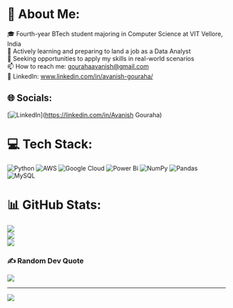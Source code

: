 # 💫 About Me:
🎓 Fourth-year BTech student majoring in Computer Science at VIT Vellore, India<br>🌱 Actively learning and preparing to land a job as a Data Analyst<br>💼 Seeking opportunities to apply my skills in real-world scenarios<br>📫 How to reach me: gourahaavanish@gmail.com<br>💬 LinkedIn: www.linkedin.com/in/avanish-gouraha/


## 🌐 Socials:
[![LinkedIn](https://img.shields.io/badge/LinkedIn-%230077B5.svg?logo=linkedin&logoColor=white)](https://linkedin.com/in/Avanish Gouraha) 

# 💻 Tech Stack:
![Python](https://img.shields.io/badge/python-3670A0?style=for-the-badge&logo=python&logoColor=ffdd54) ![AWS](https://img.shields.io/badge/AWS-%23FF9900.svg?style=for-the-badge&logo=amazon-aws&logoColor=white) ![Google Cloud](https://img.shields.io/badge/GoogleCloud-%234285F4.svg?style=for-the-badge&logo=google-cloud&logoColor=white) ![Power Bi](https://img.shields.io/badge/power_bi-F2C811?style=for-the-badge&logo=powerbi&logoColor=black) ![NumPy](https://img.shields.io/badge/numpy-%23013243.svg?style=for-the-badge&logo=numpy&logoColor=white) ![Pandas](https://img.shields.io/badge/pandas-%23150458.svg?style=for-the-badge&logo=pandas&logoColor=white) ![MySQL](https://img.shields.io/badge/mysql-4479A1.svg?style=for-the-badge&logo=mysql&logoColor=white)
# 📊 GitHub Stats:
![](https://github-readme-stats.vercel.app/api?username=avanish1207&theme=dark&hide_border=false&include_all_commits=false&count_private=false)<br/>
![](https://github-readme-streak-stats.herokuapp.com/?user=avanish1207&theme=dark&hide_border=false)<br/>
![](https://github-readme-stats.vercel.app/api/top-langs/?username=avanish1207&theme=dark&hide_border=false&include_all_commits=false&count_private=false&layout=compact)

### ✍️ Random Dev Quote
![](https://quotes-github-readme.vercel.app/api?type=horizontal&theme=radical)

---
[![](https://visitcount.itsvg.in/api?id=avanish1207&icon=0&color=0)](https://visitcount.itsvg.in)

<!-- Proudly created with GPRM ( https://gprm.itsvg.in ) -->
